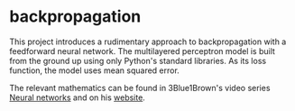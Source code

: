# backpropagation
This project introduces a rudimentary approach to backpropagation with a feedforward neural network. The multilayered perceptron model is built from the ground up using only Python's standard libraries. As its loss function, the model uses mean squared error.

The relevant mathematics can be found in 3Blue1Brown's video series [Neural networks](https://youtube.com/playlist?list=PLZHQObOWTQDNU6R1_67000Dx_ZCJB-3pi&si=ZHQVZqUEgnU43_X4) and on his [website](https://www.3blue1brown.com/topics/neural-networks).
